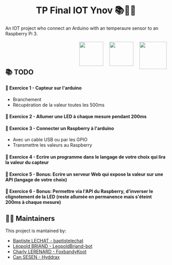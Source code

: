 <h1 align="center">TP Final IOT Ynov 📚👨‍💻</h1>
An IOT project who connect an Arduino with an temperaure sensor to an Raspberry Pi 3.

<br/>
<br/>

<img src="https://www.raspberrypi.org/wp-content/uploads/2011/10/Raspi-PGB001.png" height="85" align="right" style="padding-left:16px">

<img src="https://upload.wikimedia.org/wikipedia/commons/thumb/8/87/Arduino_Logo.svg/1280px-Arduino_Logo.svg.png" height="75" align="right" style="padding-left:16px">

<img src="https://www.ynov-paris.com/medias/uploads/2018/09/Ynov-informatique-Mastere-en-alternance-300x155.png" height="75" align="right">

<br/>
<br/>
<br/>

## 📚 TODO
#### 📝 Exercice 1 - Capteur sur l'arduino
- Branchement
- Récupération de la valeur toutes les 500ms
#### 📝 Exercice 2 - Allumer une LED à chaque mesure pendant 200ms
#### 📝 Exercice 3 - Connecter un Raspberry à l'arduino
- Avec un cable USB ou par les GPIO
- Transmettre les valeurs au Raspberry
#### 📝 Exercice 4 - Ecrire un programme dans le langage de votre choix qui lira la valeur du capteur

#### 🎁 Exercice 5 - Bonus: Ecrire un serveur Web qui expose la valeur sur une API (langage de votre choix)

#### 🎁 Exercice 6 - Bonus: Permettre via l'API du Raspberry, d'inverser le clignotement de la LED (reste allumée en permanence mais s'éteint 200ms à chaque mesure)

## 👨‍💻 Maintainers
This project is mantained by:
* [Baptiste LECHAT - baptistelechat](https://github.com/baptistelechat)
* [Léopold BRIAND - LeopoldBriand-bot](https://github.com/LeopoldBriand-bot)
* [Charly LERENARD - FoxbandyKoot](https://github.com/FoxBandyKoot)
* [Can SESEN - Hyddrax](https://github.com/Hyddrax)
